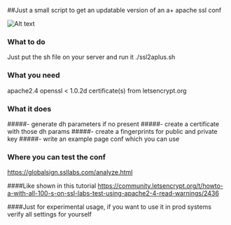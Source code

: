 ##Just a small script to get an updatable version of an a+ apache ssl conf

![Alt text](https://raw.githubusercontent.com/mommel/letsencrypt-aplus/master/aplussign.png)

### What to do
Just put the sh file on your server and run it
./ssl2aplus.sh

### What you need
apache2.4
openssl < 1.0.2d
certificate(s) from letsencrypt.org

### What it does
#####- generate dh parameters if no present
#####- create a certificate with those dh params
#####- create a fingerprints for public and private key
#####- write an example page conf which you can use

### Where you can test the conf
https://globalsign.ssllabs.com/analyze.html

####Like shown in this tutorial
https://community.letsencrypt.org/t/howto-a-with-all-100-s-on-ssl-labs-test-using-apache2-4-read-warnings/2436


####Just for experimental usage, if you want to use it in prod systems verify all settings for yourself
